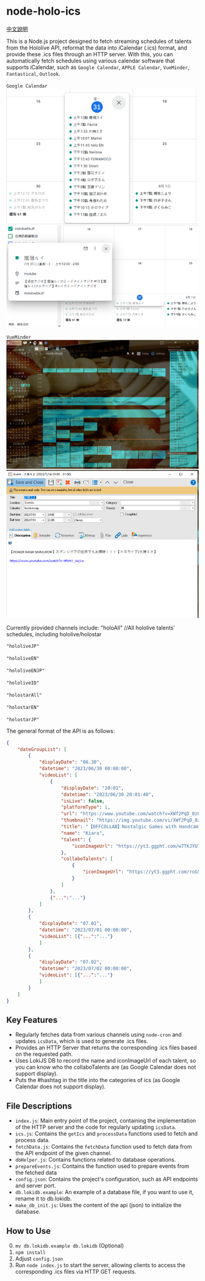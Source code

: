 # node-holo-ics

[中文說明](README.zh-tw.md)

This is a Node.js project designed to fetch streaming schedules of talents from the Hololive API, reformat the data into iCalendar (.ics) format, and provide these .ics files through an HTTP server. With this, you can automatically fetch schedules using various calendar software that supports iCalendar, such as `Google Calendar`, `APPLE Calendar`, `VueMinder`, `Fantastical`, `Outlook`.

`Google Calendar`
![Google Calendar1](READMEassets/g1.png)
![Google Calendar2](READMEassets/g2.png)

`VueMinder`
![VueMinder1](READMEassets/v1.png)
![VueMinder2](READMEassets/v2.png)

Currently provided channels include:
    "holoAll"      //All hololive talents' schedules, including hololive/holostar

    "hololiveJP"

    "hololiveEN"

    "hololiveENJP"

    "hololiveID"

    "holostarAll"

    "holostarEN"
    
    "holostarJP"


The general format of the API is as follows:

``` json
{
    "dateGroupList": [
        {
            "displayDate": "06.30",
            "datetime": "2023/06/30 00:00:00",
            "videoList": [
                {
                    "displayDate": "20:01",
                    "datetime": "2023/06/30 20:01:40",
                    "isLive": false,
                    "platformType": 1,
                    "url": "https://www.youtube.com/watch?v=XWf2PqD_8zQ",
                    "thumbnail": "https://img.youtube.com/vi/XWf2PqD_8zQ/mqdefault.jpg",
                    "title": "【OFFCOLLAB】Nostalgic Games with Handcam and LAPLUS!!!!!  #kfp #キアライブ",
                    "name": "Kiara",
                    "talent": {
                        "iconImageUrl": "https://yt3.ggpht.com/w7TKJYU7zmamFmf-WxfahCo_K7Bg2__Pk-CCBNnbewMG-77OZLqJO9MLvDAmH9nEkZH8OkWgSQ=s176-c-k-c0x00ffffff-no-rj"
                    },
                    "collaboTalents": [
                        {
                            "iconImageUrl": "https://yt3.ggpht.com/roGS60A8a_lDbVakIg1JU3u3hbtjHSTilMGHMizuPKh7tuoY2nl46raxuW2f_83IKFGMjL6Z=s176-c-k-c0x00ffffff-no-rj"
                        }
                    ]
                },
                {"...":"..."}
            ]
        },
        {
            "displayDate": "07.01",
            "datetime": "2023/07/01 00:00:00",
            "videoList": [{"...":"..."}
            ]
        },
        {
            "displayDate": "07.02",
            "datetime": "2023/07/02 00:00:00",
            "videoList": [{"...":"..."}
            ]
        }
    ]
}

```

## Key Features

- Regularly fetches data from various channels using `node-cron` and updates `icsData`, which is used to generate .ics files.
- Provides an HTTP Server that returns the corresponding .ics files based on the requested path.
- Uses LokiJS DB to record the name and iconImageUrl of each talent, so you can know who the collaboTalents are (as Google Calendar does not support display).
- Puts the #hashtag in the title into the categories of ics (as Google Calendar does not support display).

## File Descriptions

- `index.js`: Main entry point of the project, containing the implementation of the HTTP server and the code for regularly updating `icsData`.
- `ics.js`: Contains the `getIcs` and `processData` functions used to fetch and process data.
- `fetchData.js`: Contains the `fetchData` function used to fetch data from the API endpoint of the given channel.
- `dbHelper.js`: Contains functions related to database operations.
- `prepareEvents.js`: Contains the function used to prepare events from the fetched data
- `config.json`: Contains the project's configuration, such as API endpoints and server port.
- `db.lokidb.example`: An example of a database file, if you want to use it, rename it to db.lokidb.
- `make_db_init.js`: Uses the content of the api (json) to initialize the database.

## How to Use

0. `mv db.lokidb.example db.lokidb` (Optional)
1. `npm install`
2. Adjust `config.json`
3. Run `node index.js` to start the server, allowing clients to access the corresponding .ics files via HTTP GET requests.
